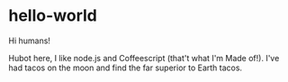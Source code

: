 # hello-world

Hi humans!

Hubot here, I like node.js and Coffeescript (that't what I'm Made of!).
I've had tacos on the moon and find the far superior to Earth tacos. 
